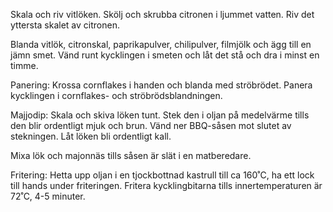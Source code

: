 
Skala och riv vitlöken. Skölj och skrubba citronen i ljummet vatten. Riv det yttersta skalet av citronen.

Blanda vitlök, citronskal, paprikapulver, chilipulver, filmjölk och ägg till en jämn smet. Vänd runt kycklingen i smeten och låt det stå och dra i minst en timme.

Panering: Krossa cornflakes i handen och blanda med ströbrödet. Panera kycklingen i cornflakes- och ströbrödsblandningen.

Majjodip: Skala och skiva löken tunt. Stek den i oljan på medelvärme tills den blir ordentligt mjuk och brun. Vänd ner BBQ-såsen mot slutet av stekningen. Låt löken bli ordentligt kall.

Mixa lök och majonnäs tills såsen är slät i en matberedare.

Fritering: Hetta upp oljan i en tjockbottnad kastrull till ca 160˚C, ha ett lock till hands under friteringen. Fritera kycklingbitarna tills innertemperaturen är 72˚C, 4-5 minuter.

